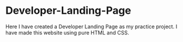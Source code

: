 # Developer-Landing-Page

Here I have created a Developer Landing Page as my practice project.
I have made this website using pure HTML and CSS.
